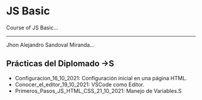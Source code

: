 # JS Basic
Course of JS Basic...

<hr>

Jhon Alejandro Sandoval Miranda...

## Prácticas del Diplomado ->S

* Configuracion_16_10_2021: Configuración inicial en una página HTML.
* Conocer_el_editor_19_10_2021: VSCode como Editor.
* Primeros_Pasos_JS_HTML_CSS_21_10_2021: Manejo de Variables.S